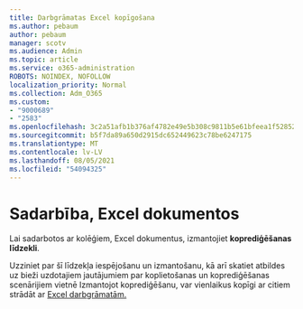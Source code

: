 ```yaml
---
title: Darbgrāmatas Excel kopīgošana
ms.author: pebaum
author: pebaum
manager: scotv
ms.audience: Admin
ms.topic: article
ms.service: o365-administration
ROBOTS: NOINDEX, NOFOLLOW
localization_priority: Normal
ms.collection: Adm_O365
ms.custom:
- "9000689"
- "2583"
ms.openlocfilehash: 3c2a51afb1b376af4782e49e5b308c9811b5e61bfeea1f52852a79178e818968
ms.sourcegitcommit: b5f7da89a650d2915dc652449623c78be6247175
ms.translationtype: MT
ms.contentlocale: lv-LV
ms.lasthandoff: 08/05/2021
ms.locfileid: "54094325"
---
```

# <a name="collaborate-on-excel-documents"></a>Sadarbība, Excel dokumentos

Lai sadarbotos ar kolēģiem, Excel dokumentus, izmantojiet **koprediģēšanas līdzekli**. 

Uzziniet par šī līdzekļa iespējošanu un izmantošanu, kā arī skatiet atbildes uz bieži uzdotajiem jautājumiem par koplietošanas un koprediģēšanas scenārijiem vietnē Izmantojot koprediģēšanu, var vienlaikus kopīgi ar citiem strādāt ar [Excel darbgrāmatām.](https://support.office.com/article/7152aa8b-b791-414c-a3bb-3024e46fb104)
